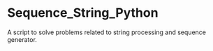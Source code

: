 # Sequence_String_Python
A script to solve problems related to string processing and sequence generator. 
